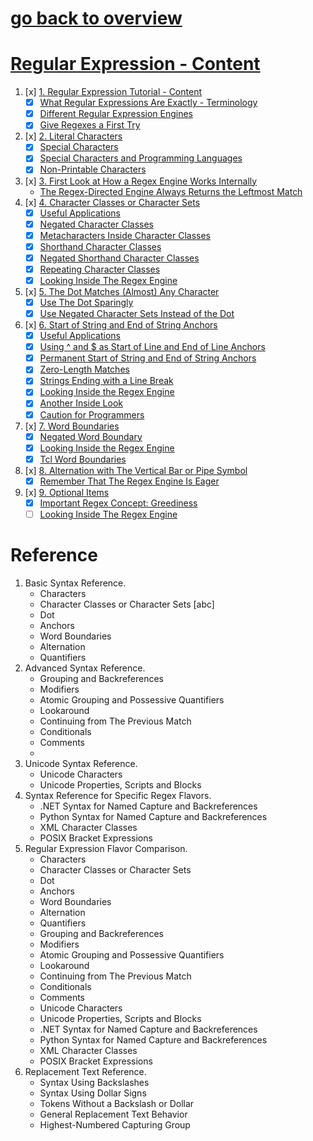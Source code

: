 # [go back to overview](https://github.com/c4arl0s#main-projects)

# [Regular Expression - Content](https://github.com/c4arl0s/RegularExpressions#go-back-to-overview)

1. [x] [1. Regular Expression Tutorial - Content](https://github.com/c4arl0s/RegularExpressions#1-regular-expression-tutorial)
    * [x] [What Regular Expressions Are Exactly - Terminology](https://github.com/c4arl0s/RegularExpressions#-what-regular-expressions-are-exactly---terminology)
    * [x] [Different Regular Expression Engines](https://github.com/c4arl0s/RegularExpressions#-different-regular-expression-engines)
    * [x] [Give Regexes a First Try](https://github.com/c4arl0s/RegularExpressions#-give-regexes-a-first-try)
2. [x] [2. Literal Characters](https://github.com/c4arl0s/RegularExpressions#2-literal-characters)
    * [x] [Special Characters](https://github.com/c4arl0s/RegularExpressions#-special-characters)
    * [x] [Special Characters and Programming Languages](https://github.com/c4arl0s/RegularExpressions#-special-characters-and-programming-languages)
    * [x] [Non-Printable Characters](https://github.com/c4arl0s/RegularExpressions#-non-printable-characters)
3. [x] [3. First Look at How a Regex Engine Works Internally](https://github.com/c4arl0s/RegularExpressions#3-first-look-at-how-a-regex-engine-works-internally)
    * [The Regex-Directed Engine Always Returns the Leftmost Match](https://github.com/c4arl0s/RegularExpressions#-the-regex-directed-engine-always-returns-the-leftmost-match)
4. [x] [4. Character Classes or Character Sets](https://github.com/c4arl0s/RegularExpressions#4-character-classes-or-character-sets)
    * [x] [Useful Applications](https://github.com/c4arl0s/RegularExpressions#-useful-applications)
    * [x] [Negated Character Classes](https://github.com/c4arl0s/RegularExpressions#-negated-character-classes)
    * [x] [Metacharacters Inside Character Classes](https://github.com/c4arl0s/RegularExpressions#-metacharacters-inside-character-classes)
    * [x] [Shorthand Character Classes](https://github.com/c4arl0s/RegularExpressions#17-lookahead-and-lookbehind-zero-width-assertions)
    * [x] [Negated Shorthand Character Classes](https://github.com/c4arl0s/RegularExpressions#-negated-shorthand-character-classes)
    * [x] [Repeating Character Classes](https://github.com/c4arl0s/RegularExpressions#-repeating-character-classes)
    * [x] [Looking Inside The Regex Engine](https://github.com/c4arl0s/RegularExpressions#-looking-inside-the-regex-engine)
5. [x] [5. The Dot Matches (Almost) Any Character](https://github.com/c4arl0s/RegularExpressions#5-the-dot-matches-almost-any-character-)
    * [x] [Use The Dot Sparingly](https://github.com/c4arl0s/RegularExpressions#-use-the-dot-sparingly)
    * [x] [Use Negated Character Sets Instead of the Dot](https://github.com/c4arl0s/RegularExpressions#-use-negated-character-sets-instead-of-the-dot)
6. [x] [6. Start of String and End of String Anchors](https://github.com/c4arl0s/RegularExpressions#6-start-of-string-and-end-of-string-anchors)
    * [x] [Useful Applications](https://github.com/c4arl0s/RegularExpressions#-useful-applications-for-6)
    * [x] [Using ^ and $ as Start of Line and End of Line Anchors](https://github.com/c4arl0s/RegularExpressions#-using--and--as-start-of-line-and-end-of-line-anchors)
    * [x] [Permanent Start of String and End of String Anchors](https://github.com/c4arl0s/RegularExpressions#-permanent-start-of-string-and-end-of-string-anchors)
    * [x] [Zero-Length Matches](https://github.com/c4arl0s/RegularExpressions#-zero-length-matches)
    * [x] [Strings Ending with a Line Break](https://github.com/c4arl0s/RegularExpressions#-strings-ending-with-a-line-break)
    * [x] [Looking Inside the Regex Engine](https://github.com/c4arl0s/RegularExpressions#-looking-inside-the-regex-engine-1)
    * [x] [Another Inside Look](https://github.com/c4arl0s/RegularExpressions#-another-inside-look)
    * [x] [Caution for Programmers](https://github.com/c4arl0s/RegularExpressions#-caution-for-programmers)
7. [x] [7. Word Boundaries](https://github.com/c4arl0s/RegularExpressions#7-word-boundaries)
    * [x] [Negated Word Boundary](https://github.com/c4arl0s/RegularExpressions#-negated-word-boundary)
    * [x] [Looking Inside the Regex Engine](https://github.com/c4arl0s/RegularExpressions#-looking-inside-the-regex-engine-2)
    * [x] [Tcl Word Boundaries](https://github.com/c4arl0s/RegularExpressions#-tcl-word-boundaries)
8. [x] [8. Alternation with The Vertical Bar or Pipe Symbol](https://github.com/c4arl0s/RegularExpressions#8-alternation-with-the-vertical-bar-or-pipe-symbol)
    * [x] [Remember That The Regex Engine Is Eager](https://github.com/c4arl0s/RegularExpressions#-remember-that-the-regex-engine-is-eager)
9. [x] [9. Optional Items](https://github.com/c4arl0s/RegularExpressions#9-optional-items)
    * [x] [Important Regex Concept: Greediness](https://github.com/c4arl0s/RegularExpressions#-important-regex-concept-greediness)
    * [ ] [Looking Inside The Regex Engine](https://github.com/c4arl0s/RegularExpressions#-looking-inside-the-regex-engine-3)
<!---10. [ ] [10. Repetition with Star and Plus](https://github.com/c4arl0s/RegularExpressions#10-repetition-with-star-and-plus)
    * [ ] [Limiting Repetition](https://github.com/c4arl0s/RegularExpressions#-limiting-repetition)
    * [ ] [Watch Out for The Greediness!](https://github.com/c4arl0s/RegularExpressions#-watch-out-for-the-greediness)
    * [ ] [Looking Inside The Regex Engine](https://github.com/c4arl0s/RegularExpressions#-looking-inside-the-regex-engine-4)
    * [ ] [Laziness Instead of Greediness](https://github.com/c4arl0s/RegularExpressions#-laziness-instead-of-greediness)
    * [ ] [An Alternative to Laziness](https://github.com/c4arl0s/RegularExpressions#-an-alternative-to-laziness)
    * [ ] [Repeating \Q...\E Escape Sequences](https://github.com/c4arl0s/RegularExpressions#-repeating-qe-escape-sequences)
11. [ ] [11. Use Round Brackets for Grouping](https://github.com/c4arl0s/RegularExpressions#11-use-round-brackets-for-grouping)
    * [ ] [Round Brackets Create a Backreference](https://github.com/c4arl0s/RegularExpressions#-round-brackets-create-a-backreference)
    * [ ] [How to Use Backreferences](https://github.com/c4arl0s/RegularExpressions#-how-to-use-backreferences)
    * [ ] [The Entire Regex Match As Backreference Zero](https://github.com/c4arl0s/RegularExpressions#-the-entire-regex-match-as-backreference-zero)
    * [ ] [Using Backreferences in The Regular Expression](https://github.com/c4arl0s/RegularExpressions#-using-backreferences-in-the-regular-expression)
    * [ ] [Looking Inside The Regex Engine](https://github.com/c4arl0s/RegularExpressions#-looking-inside-the-regex-engine-5)
    * [ ] [Repetition and Backreferences](https://github.com/c4arl0s/RegularExpressions#-repetition-and-backreferences)
    * [ ] [Useful Example: Checking for Doubled Words](https://github.com/c4arl0s/RegularExpressions#-useful-example-checking-for-doubled-words)
    * [ ] [Parentheses and Backreferences Cannot Be Used Inside Character Classes](https://github.com/c4arl0s/RegularExpressions#-parentheses-and-backreferences-cannot-be-used-inside-character-classes)
12. [ ] [12. Named Capturing Groups](https://github.com/c4arl0s/RegularExpressions#12-named-capturing-groups)
    * [ ] [Named Capture with Python, PCRE and PHP](https://github.com/c4arl0s/RegularExpressions#-named-capture-with-python-pcre-and-php)
    * [ ] [Named Capture with .NET’s System.Text.RegularExpressions](https://github.com/c4arl0s/RegularExpressions#-named-capture-with-nets-systemtextregularexpressions)
    * [ ] [Names and Numbers for Capturing Groups](https://github.com/c4arl0s/RegularExpressions#-names-and-numbers-for-capturing-groups)
    * [ ] [Other Regex Flavors](https://github.com/c4arl0s/RegularExpressions#-other-regex-flavors)
13. [ ] [13. Unicode Regular Expressions](https://github.com/c4arl0s/RegularExpressions#13-unicode-regular-expressions)
    * [ ] [Characters, Code Points and Graphemes or How Unicode Makes a Mess of Things](https://github.com/c4arl0s/RegularExpressions#-characters-code-points-and-graphemes-or-how-unicode-makes-a-mess-of-things)
    * [ ] [How to Match a Single Unicode Grapheme](https://github.com/c4arl0s/RegularExpressions#-how-to-match-a-single-unicode-grapheme)
    * [ ] [Matching a Specific Code Point](https://github.com/c4arl0s/RegularExpressions#-matching-a-specific-code-point)
    * [ ] [Unicode Character Properties](https://github.com/c4arl0s/RegularExpressions#-unicode-character-properties)
    * [ ] [Unicode Scripts](https://github.com/c4arl0s/RegularExpressions#-unicode-scripts)
    * [ ] [Unicode Blocks](https://github.com/c4arl0s/RegularExpressions#-unicode-blocks)
    * [ ] [Alternative Unicode Regex Syntax](https://github.com/c4arl0s/RegularExpressions#-alternative-unicode-regex-syntax)
    * [ ] [Do You Need To Worry About Different Encodings?](https://github.com/c4arl0s/RegularExpressions#-do-you-need-to-worry-about-different-encodings)
14. [ ] [14. Regex Matching Modes](https://github.com/c4arl0s/RegularExpressions#14-regex-matching-modes)
    * [ ] [Specifying Modes Inside The Regular Expression](https://github.com/c4arl0s/RegularExpressions#-specifying-modes-inside-the-regular-expression)
    * [ ] [Turning Modes On and Off for Only Part of The Regular Expression](https://github.com/c4arl0s/RegularExpressions#-turning-modes-on-and-off-for-only-part-of-the-regular-expression)
    * [ ] [Modifier Spans](https://github.com/c4arl0s/RegularExpressions#-modifier-spans)
15. [ ] [15. Possessive Quantifiers](https://github.com/c4arl0s/RegularExpressions#15-possessive-quantifiers)
    * [ ] [How Possessive Quantifiers Work](https://github.com/c4arl0s/RegularExpressions#-how-possessive-quantifiers-work)
    * [ ] [When Possessive Quantifiers Matter](https://github.com/c4arl0s/RegularExpressions#-when-possessive-quantifiers-matter)
    * [ ] [Possessive Quantifiers Can Change The Match Result](https://github.com/c4arl0s/RegularExpressions#-possessive-quantifiers-can-change-the-match-result)
    * [ ] [Using Atomic Grouping Instead of Possessive Quantifiers](https://github.com/c4arl0s/RegularExpressions#-using-atomic-grouping-instead-of-possessive-quantifiers)
16. [ ] [16. Atomic Grouping](https://github.com/c4arl0s/RegularExpressions#16-atomic-grouping)
    * [ ] [Regex Optimization Using Atomic Grouping](https://github.com/c4arl0s/RegularExpressions#-regex-optimization-using-atomic-grouping)
17. [ ] [17. Lookahead and Lookbehind Zero-Width Assertions](https://github.com/c4arl0s/RegularExpressions#17-lookahead-and-lookbehind-zero-width-assertions)
    * [ ] [Positive and Negative Lookahead](https://github.com/c4arl0s/RegularExpressions#-positive-and-negative-lookahead)
    * [ ] [Regex Engine Internals](https://github.com/c4arl0s/RegularExpressions#-regex-engine-internals)
    * [ ] [Positive and Negative Lookbehind](https://github.com/c4arl0s/RegularExpressions#-positive-and-negative-lookbehind)
    * [ ] [More Regex Engine Internals](https://github.com/c4arl0s/RegularExpressions#-more-regex-engine-internals)
    * [ ] [Important Notes About Lookbehind](https://github.com/c4arl0s/RegularExpressions#-important-notes-about-lookbehind)
    * [ ] [Lookaround Is Atomic](https://github.com/c4arl0s/RegularExpressions#-lookaround-is-atomic)
18. [ ] [18. Testing The Same Part of a String for More Than One Requirement](https://github.com/c4arl0s/RegularExpressions#18-testing-the-same-part-of-a-string-for-more-than-one-requirement)
    * [ ] [Lookaround to The Rescue](https://github.com/c4arl0s/RegularExpressions#-lookaround-to-the-rescue)
    * [ ] [Optimizing Our Solution](https://github.com/c4arl0s/RegularExpressions#-optimizing-our-solution)
    * [ ] [A More Complex Problem](https://github.com/c4arl0s/RegularExpressions#-a-more-complex-problem)
19. [ ] [19. Continuing at The End of The Previous Match](https://github.com/c4arl0s/RegularExpressions#19-continuing-at-the-end-of-the-previous-match)
    * [ ] [End of The Previous Match vs. Start of The Match Attempt](https://github.com/c4arl0s/RegularExpressions#-end-of-the-previous-match-vs-start-of-the-match-attempt)
    * [ ] [\G Magic with Perl](https://github.com/c4arl0s/RegularExpressions#-g-magic-with-perl)
    * [ ] [\G in Other Programming Languages](https://github.com/c4arl0s/RegularExpressions#-g-in-other-programming-languages)
20. [ ] [20. If-Then-Else Conditionals in Regular Expressions](https://github.com/c4arl0s/RegularExpressions#20-if-then-else-conditionals-in-regular-expressions)
    * [ ] [Looking Inside the Regex Engine](https://github.com/c4arl0s/RegularExpressions#-looking-inside-the-regex-engine-6)
    * [ ] [Regex Flavors](https://github.com/c4arl0s/RegularExpressions#-regex-flavors)
    * [ ] [Example: Extract Email Headers](https://github.com/c4arl0s/RegularExpressions#-example-extract-email-headers)
21. [ ] [21. XML Schema Character Classes ](https://github.com/c4arl0s/RegularExpressions#21-xml-schema-character-classes-)
    * [ ] [Character Class Subtraction](https://github.com/c4arl0s/RegularExpressions#-character-class-subtraction)
    * [ ] [Nested Character Class Subtraction](https://github.com/c4arl0s/RegularExpressions#-nested-character-class-subtraction)
    * [ ] [Notational Compatibility with Other Regex Flavors](https://github.com/c4arl0s/RegularExpressions#-notational-compatibility-with-other-regex-flavors)
22. [ ] [22. POSIX Bracket Expressions](https://github.com/c4arl0s/RegularExpressions#22-posix-bracket-expressions)
    * [ ] [Character Classes](https://github.com/c4arl0s/RegularExpressions#-character-classes)
    * [ ] [Collating Sequences](https://github.com/c4arl0s/RegularExpressions#-collating-sequences)
    * [ ] [Character Equivalents](https://github.com/c4arl0s/RegularExpressions#-character-equivalents)
23. [ ] [23. Adding Comments to Regular Expressions](https://github.com/c4arl0s/RegularExpressions#23-adding-comments-to-regular-expressions)
24. [ ] [24. Free-Spacing Regular Expressions](https://github.com/c4arl0s/RegularExpressions#24-free-spacing-regular-expressions)
    * [ ] [Comments in Free-Spacing Mode](https://github.com/c4arl0s/RegularExpressions#-comments-in-free-spacing-mode)

Examples

1. [Sample Regular Expression](https://github.com/c4arl0s/RegularExpressions#1-sample-regular-expression)
2. [Matching Floating Point Numbers with a Regular Expression](https://github.com/c4arl0s/RegularExpressions#2-matching-floating-point-numbers-with-a-regular-expression)
3. [How to Find or Validate an Email Address](https://github.com/c4arl0s/RegularExpressions#3-how-to-find-or-validate-an-email-address)
4. [Matching a Valid Date](https://github.com/c4arl0s/RegularExpressions#4-matching-a-valid-date)
5. [Matching Whole Lines of Text](https://github.com/c4arl0s/RegularExpressions#5-matching-whole-lines-of-text)
6. [Deleting Duplicate Lines From a File ](https://github.com/c4arl0s/RegularExpressions#6-deleting-duplicate-lines-from-a-file-)
8. [Find Two Words Near Each Other](https://github.com/c4arl0s/RegularExpressions#8-find-two-words-near-each-other)
9. [Runaway Regular Expressions: Catastrophic Backtracking](https://github.com/c4arl0s/RegularExpressions#9-runaway-regular-expressions-catastrophic-backtracking)
10. [Repeating a Capturing Group vs. Capturing a Repeated Group](https://github.com/c4arl0s/RegularExpressions#10-repeating-a-capturing-group-vs-capturing-a-repeated-group)

# Tools and Languages

1. Specialized Tools and Utilities for Working with Regular Expressions.
2. Using Regular Expressions with Delphi for .NET and Win32.
3. EditPad Pro: Convenient Text Editor with Full Regular Expression Support.
4. What Is grep?.
5. Using Regular Expressions in Java.
6. Java Demo Application using Regular Expressions.
7. Using Regular Expressions with JavaScript and ECMAScript.
8. JavaScript RegExp Example: Regular Expression Tester.
9. MySQL Regular Expressions with The REGEXP Operator.
10. Using Regular Expressions with The Microsoft .NET Framework.
11. C# Demo Application.
12. Oracle Database 10g Regular Expressions.
13. The PCRE Open Source Regex Library.
14. Perl’s Rich Support for Regular Expressions.
15. PHP Provides Three Sets of Regular Expression Functions.
16. POSIX Basic Regular Expressions.
17. PostgreSQL Has Three Regular Expression Flavors.
18. PowerGREP: Taking grep Beyond The Command Line.
19. Python’s re Module.
20. How to Use Regular Expressions in REALbasic.
21. RegexBuddy: Your Perfect Companion for Working with Regular Expressions.
22. Using Regular Expressions with Ruby.
23. Tcl Has Three Regular Expression Flavors.
24. VBScript’s Regular Expression Support.
25. VBScript RegExp Example: Regular Expression Tester.
26. How to Use Regular Expressions in Visual Basic.
27. XML Schema Regular Expressions.
-->

# Reference

1. Basic Syntax Reference.
    * Characters
    * Character Classes or Character Sets [abc]
    * Dot
    * Anchors
    * Word Boundaries
    * Alternation
    * Quantifiers
2. Advanced Syntax Reference.
    * Grouping and Backreferences
    * Modifiers
    * Atomic Grouping and Possessive Quantifiers
    * Lookaround
    * Continuing from The Previous Match
    * Conditionals
    * Comments
    * 
3. Unicode Syntax Reference.
    * Unicode Characters
    * Unicode Properties, Scripts and Blocks
4. Syntax Reference for Specific Regex Flavors.
    * .NET Syntax for Named Capture and Backreferences
    * Python Syntax for Named Capture and Backreferences
    * XML Character Classes
    * POSIX Bracket Expressions
5. Regular Expression Flavor Comparison.
    * Characters
    * Character Classes or Character Sets
    * Dot
    * Anchors
    * Word Boundaries
    * Alternation
    * Quantifiers
    * Grouping and Backreferences
    * Modifiers
    * Atomic Grouping and Possessive Quantifiers
    * Lookaround
    * Continuing from The Previous Match
    * Conditionals
    * Comments
    * Unicode Characters
    * Unicode Properties, Scripts and Blocks
    * .NET Syntax for Named Capture and Backreferences
    * Python Syntax for Named Capture and Backreferences
    * XML Character Classes
    * POSIX Bracket Expressions
6. Replacement Text Reference.
    * Syntax Using Backslashes
    * Syntax Using Dollar Signs
    * Tokens Without a Backslash or Dollar
    * General Replacement Text Behavior
    * Highest-Numbered Capturing Group
